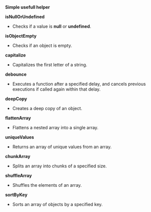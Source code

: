 **Simple usefull helper**

**isNullOrUndefined**

- Checks if a value is **null** or **undefined**.

**isObjectEmpty**

- Checks if an object is empty.

**capitalize**

- Capitalizes the first letter of a string.

**debounce**

- Executes a function after a specified delay, and cancels previous executions if called again within that delay.

**deepCopy**

- Creates a deep copy of an object.

**flattenArray**

- Flattens a nested array into a single array.

**uniqueValues**

- Returns an array of unique values from an array.

**chunkArray**

- Splits an array into chunks of a specified size.

**shuffleArray**

- Shuffles the elements of an array.

**sortByKey**

- Sorts an array of objects by a specified key.
